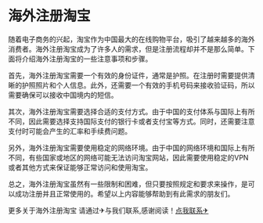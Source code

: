 # 海外注册淘宝

随着电子商务的兴起，淘宝作为中国最大的在线购物平台，吸引了越来越多的海外消费者。海外注册淘宝成为了许多人的需求，但是注册流程却并不是那么简单。下面将介绍海外注册淘宝的一些注意事项和步骤。

首先，海外注册淘宝需要一个有效的身份证件，通常是护照。在注册时需要提供清晰的护照照片和个人信息。此外，还需要一个有效的手机号码来接收验证码，所以需要确保可以接收中国境内的短信。

其次，海外注册淘宝需要选择合适的支付方式。由于中国的支付体系与国际上有所不同，因此需要选择支持国际支付的银行卡或者支付宝等方式。同时，还需要注意支付时可能会产生的汇率和手续费问题。

另外，海外注册淘宝需要使用稳定的网络环境。由于中国的网络环境和国际上有所不同，有些国家或地区的网络可能无法访问淘宝网站，因此需要使用稳定的VPN或者其他方式来保证能够正常访问和使用淘宝。

总之，海外注册淘宝虽然有一些限制和困难，但只要按照规定和要求来操作，是可以成功注册并且正常使用的。希望以上内容能够帮助到有此需求的朋友们。

更多关于海外注册淘宝 请通过✈与我们联系,感谢阅读！[点我联系✈](https://ac.k02.cc)